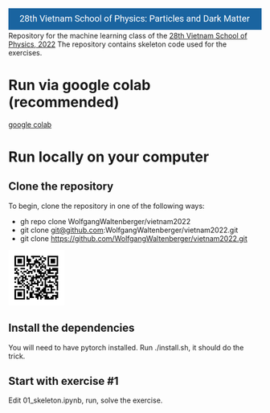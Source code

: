 <img src="logo.png">
Repository for the machine learning class of the <a href=https://indico.in2p3.fr/event/26817/>28th Vietnam School of Physics, 2022</a>
The repository contains skeleton code used for the exercises.

# Run via google colab (recommended)
<a href=https://colab.research.google.com/github/WolfgangWaltenberger/vietnam2022>google colab</a>

# Run locally on your computer
## Clone the repository
To begin, clone the repository in one of the following ways:
 * gh repo clone WolfgangWaltenberger/vietnam2022
 * git clone git@github.com:WolfgangWaltenberger/vietnam2022.git
 * git clone https://github.com/WolfgangWaltenberger/vietnam2022.git
<img src="qrcode.png">

## Install the dependencies
You will need to have pytorch installed. Run ./install.sh, it should do the trick.

## Start with exercise #1
Edit 01\_skeleton.ipynb, run, solve the exercise.

